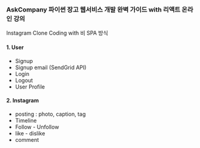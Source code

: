 ### AskCompany 파이썬 장고 웹서비스 개발 완벽 가이드 with 리액트 온라인 강의

Instagram Clone Coding with 비 SPA 방식

#### 1. User
  - Signup
  - Signup email (SendGrid API)
  - Login
  - Logout
  - User Profile

#### 2. Instagram
  - posting : photo, caption, tag
  - Timeline
  - Follow - Unfollow
  - like - dislike
  - comment
 
